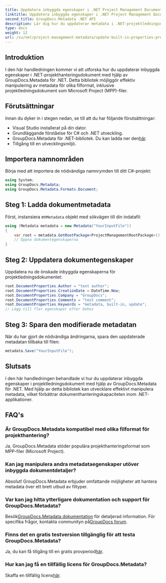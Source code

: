 ```yaml
---
title: Uppdatera inbyggda egenskaper i .NET Project Management Documents
linktitle: Uppdatera inbyggda egenskaper i .NET Project Management Documents
second_title: GroupDocs.Metadata .NET API
description: Lär dig hur du uppdaterar metadata i .NET-projektledningsdokument med GroupDocs.Metadata for .NET. Förbättra dokumenthanteringen effektivt.
type: docs
weight: 12
url: /sv/net/project-management-metadata/update-built-in-properties-project-management-documents/
---
```

## Introduktion
I den här handledningen kommer vi att utforska hur du uppdaterar inbyggda egenskaper i .NET-projekthanteringsdokument med hjälp av GroupDocs.Metadata för .NET. Detta bibliotek möjliggör effektiv manipulering av metadata för olika filformat, inklusive projektledningsdokument som Microsoft Project (MPP)-filer.
## Förutsättningar
Innan du dyker in i stegen nedan, se till att du har följande förutsättningar:
- Visual Studio installerat på din dator.
- Grundläggande förståelse för C# och .NET utveckling.
-  GroupDocs.Metadata för .NET-bibliotek. Du kan ladda ner den[här](https://releases.groupdocs.com/metadata/net/).
- Tillgång till en utvecklingsmiljö.

## Importera namnområden
Börja med att importera de nödvändiga namnrymden till ditt C#-projekt:
```csharp
using System;
using GroupDocs.Metadata;
using GroupDocs.Metadata.Formats.Document;
```
## Steg 1: Ladda dokumentmetadata
 Först, instansiera en`Metadata` objekt med sökvägen till din indatafil:
```csharp
using (Metadata metadata = new Metadata("YourInputFile"))
{
    var root = metadata.GetRootPackage<ProjectManagementRootPackage>();
    // Öppna dokumentegenskaperna
}
```
## Steg 2: Uppdatera dokumentegenskaper
Uppdatera nu de önskade inbyggda egenskaperna för projektledningsdokumentet:
```csharp
root.DocumentProperties.Author = "test author";
root.DocumentProperties.CreationDate = DateTime.Now;
root.DocumentProperties.Company = "GroupDocs";
root.DocumentProperties.Comments = "test comment";
root.DocumentProperties.Keywords = "metadata, built-in, update";
// Lägg till fler egenskaper efter behov
```
## Steg 3: Spara den modifierade metadatan
När du har gjort de nödvändiga ändringarna, spara den uppdaterade metadatan tillbaka till filen:
```csharp
metadata.Save("YourInputFile");
```

## Slutsats
I den här handledningen behandlade vi hur du uppdaterar inbyggda egenskaper i projektledningsdokument med hjälp av GroupDocs.Metadata för .NET. Med hjälp av detta bibliotek kan utvecklare effektivt manipulera metadata, vilket förbättrar dokumenthanteringskapaciteten inom .NET-applikationer.

## FAQ's
### Är GroupDocs.Metadata kompatibel med olika filformat för projekthantering?
Ja, GroupDocs.Metadata stöder populära projekthanteringsformat som MPP-filer (Microsoft Project).
### Kan jag manipulera andra metadataegenskaper utöver inbyggda dokumentdetaljer?
Absolut! GroupDocs.Metadata erbjuder omfattande möjligheter att hantera metadata över ett brett utbud av filtyper.
### Var kan jag hitta ytterligare dokumentation och support för GroupDocs.Metadata?
 Besök[GroupDocs.Metadata dokumentation](https://reference.groupdocs.com/metadata/net/) för detaljerad information. För specifika frågor, kontakta communityn på[GroupDocs forum](https://forum.groupdocs.com/c/metadata/14).
### Finns det en gratis testversion tillgänglig för att testa GroupDocs.Metadata?
 Ja, du kan få tillgång till en gratis provperiod[här](https://releases.groupdocs.com/).
### Hur kan jag få en tillfällig licens för GroupDocs.Metadata?
 Skaffa en tillfällig licens[här](https://purchase.groupdocs.com/temporary-license/).